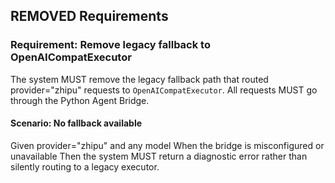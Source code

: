 ## REMOVED Requirements

### Requirement: Remove legacy fallback to OpenAICompatExecutor
The system MUST remove the legacy fallback path that routed provider="zhipu" requests to `OpenAICompatExecutor`. All requests MUST go through the Python Agent Bridge.

#### Scenario: No fallback available
Given provider="zhipu" and any model
When the bridge is misconfigured or unavailable
Then the system MUST return a diagnostic error rather than silently routing to a legacy executor.
